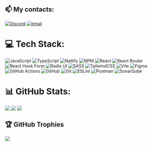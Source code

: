 ## 📫 My contacts:


[![Discord](https://img.shields.io/badge/Discord-%237289DA.svg?logo=discord&logoColor=white)](https://discord.gg/zagorky) [![email](https://img.shields.io/badge/Email-D14836?logo=gmail&logoColor=white)](mailto:immelnikovadaria@inbox.ru) 



# 💻 Tech Stack:
![JavaScript](https://img.shields.io/badge/javascript-%23323330.svg?style=for-the-badge&logo=javascript&logoColor=%23F7DF1E) ![TypeScript](https://img.shields.io/badge/typescript-%23007ACC.svg?style=for-the-badge&logo=typescript&logoColor=white) ![Netlify](https://img.shields.io/badge/netlify-%23000000.svg?style=for-the-badge&logo=netlify&logoColor=#00C7B7) ![NPM](https://img.shields.io/badge/NPM-%23CB3837.svg?style=for-the-badge&logo=npm&logoColor=white) ![React](https://img.shields.io/badge/react-%2320232a.svg?style=for-the-badge&logo=react&logoColor=%2361DAFB) ![React Router](https://img.shields.io/badge/React_Router-CA4245?style=for-the-badge&logo=react-router&logoColor=white) ![React Hook Form](https://img.shields.io/badge/React%20Hook%20Form-%23EC5990.svg?style=for-the-badge&logo=reacthookform&logoColor=white) ![Radix UI](https://img.shields.io/badge/radix%20ui-161618.svg?style=for-the-badge&logo=radix-ui&logoColor=white) ![SASS](https://img.shields.io/badge/SASS-hotpink.svg?style=for-the-badge&logo=SASS&logoColor=white) ![TailwindCSS](https://img.shields.io/badge/tailwindcss-%2338B2AC.svg?style=for-the-badge&logo=tailwind-css&logoColor=white) ![Vite](https://img.shields.io/badge/vite-%23646CFF.svg?style=for-the-badge&logo=vite&logoColor=white) ![Figma](https://img.shields.io/badge/figma-%23F24E1E.svg?style=for-the-badge&logo=figma&logoColor=white) ![GitHub Actions](https://img.shields.io/badge/github%20actions-%232671E5.svg?style=for-the-badge&logo=githubactions&logoColor=white) ![GitHub](https://img.shields.io/badge/github-%23121011.svg?style=for-the-badge&logo=github&logoColor=white) ![Git](https://img.shields.io/badge/git-%23F05033.svg?style=for-the-badge&logo=git&logoColor=white) ![ESLint](https://img.shields.io/badge/ESLint-4B3263?style=for-the-badge&logo=eslint&logoColor=white) ![Postman](https://img.shields.io/badge/Postman-FF6C37?style=for-the-badge&logo=postman&logoColor=white) ![SonarQube](https://img.shields.io/badge/SonarQube-black?style=for-the-badge&logo=sonarqube&logoColor=4E9BCD)
# 📊 GitHub Stats:
![](https://github-readme-stats.vercel.app/api?username=zagorky&theme=dark&hide_border=false&include_all_commits=false&count_private=false)
![](https://nirzak-streak-stats.vercel.app/?user=zagorky&theme=dark&hide_border=false)
![](https://github-readme-stats.vercel.app/api/top-langs/?username=zagorky&theme=dark&hide_border=false&include_all_commits=false&count_private=false&layout=compact)

## 🏆 GitHub Trophies
![](https://github-profile-trophy.vercel.app/?username=zagorky&theme=dracula&no-frame=false&no-bg=true&margin-w=4)

<!-- Proudly created with GPRM ( https://gprm.itsvg.in ) -->
[//]: # (### Audio Player)

[//]: # ()
[//]: # (- Stack:HTML5, CSS, JS)

[//]: # (- Deploy: [zagorky.github.io/audio-player/audio-player/]&#40;zagorky.github.io/audio-player/audio-player/&#41;)

[//]: # (- Repo: [https://github.com/zagorky/Audio-player/tree/gh-pages]&#40;https://github.com/zagorky/Audio-player/tree/gh-pages&#41;)

[//]: # ()
[//]: # (![gif]&#40;https://github.com/zagorky/zagorky/blob/0159dd08fcf5ca5c8a47c29183090e62a7d8fbe9/src/player.gif&#41;)

[//]: # (### Whack-A-Mole)

[//]: # ()
[//]: # (- Stack:HTML5, CSS, JS)

[//]: # (- Deploy: [https://zagorky.github.io/Whack-A-Mole/random-game/]&#40;https://zagorky.github.io/Whack-A-Mole/random-game/&#41; )

[//]: # (- Repo: [https://github.com/zagorky/Whack-A-Mole]&#40;https://github.com/zagorky/Whack-A-Mole&#41;)

[//]: # ()
[//]: # (![gif]&#40;https://github.com/zagorky/zagorky/blob/main/src/game.gif&#41;)

[//]: # ()
[//]: # (### Photo Gallery)

[//]: # ()
[//]: # (- Stack:HTML5, CSS, JS)

[//]: # (- Deploy: [https://zagorky.github.io/Photo-gallery/photo-gallery/]&#40;https://zagorky.github.io/Photo-gallery/photo-gallery/&#41;)

[//]: # (- Repo: [https://github.com/zagorky/Photo-gallery]&#40;https://github.com/zagorky/Photo-gallery&#41;)

[//]: # ()
[//]: # (![gif]&#40;https://github.com/zagorky/zagorky/blob/0159dd08fcf5ca5c8a47c29183090e62a7d8fbe9/src/gallery.gif&#41;)


<!--[![GitHub Streak](http://github-readme-streak-stats.herokuapp.com?user=zagorky&theme=shadow-orange)](https://git.io/streak-stats)  -->

<!--
**zagorky/zagorky** is a ✨ _special_ ✨ repository because its `README.md` (this file) appears on your GitHub profile.

Here are some ideas to get you started:

- 🔭 I’m currently working on ...
- 🌱 I’m currently learning ...
- 👯 I’m looking to collaborate on ...
- 🤔 I’m looking for help with ...
- 💬 Ask me about ...
- 📫 How to reach me: ...
- 😄 Pronouns: ...
- ⚡ Fun fact: ...
-->
